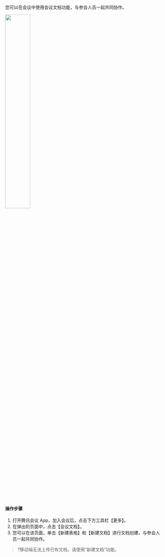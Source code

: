 您可以在会议中使用会议文档功能，与参会人员一起共同协作。

<img src="https://main.qcloudimg.com/raw/83efc20e00387ede3bf30379b78bfa42.png" width="40%">

#### 操作步骤
1. 打开腾讯会议 App，加入会议后，点击下方工具栏【更多】。
2. 在弹出的页面中，点击【会议文档】。
3. 您可以在该页面，单击【新建表格】和【新建文档】进行文档创建，与参会人员一起共同协作。

>?移动端无法上传已有文档，请使用“新建文档”功能。
